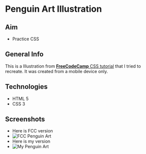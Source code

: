 # Penguin Art Illustration

## Aim
- Practice CSS

## General Info
This is a Illustration from [**FreeCodeCamp** CSS tutorial](https://www.freecodecamp.org/learn/responsive-web-design/basic-css/use-a-custom-css-variable) that I tried to recreate.
It was created from a mobile device only.

## Technologies
- HTML 5
- CSS 3


## Screenshots
- Here is FCC version
- ![FCC Penguin Art](https://github.com/VAJRESH/artPenguin/blob/master/resources/fcc%20version.PNG)
- Here is my version
- ![My Penguin Art](https://github.com/VAJRESH/artPenguin/blob/master/resources/my%20version.jpg)
